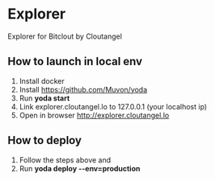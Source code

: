 # Explorer

Explorer for Bitclout by Cloutangel

## How to launch in local env

1. Install docker
2. Install https://github.com/Muvon/yoda
3. Run **yoda start**
4. Link explorer.cloutangel.lo to 127.0.0.1 (your localhost ip)
5. Open in browser http://explorer.cloutangel.lo

## How to deploy

1. Follow the steps above and
2. Run **yoda deploy --env=production**
